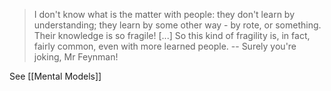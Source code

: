 > I don't know what is the matter with people: they don't learn by understanding; they learn by some other way - by rote, or something.  Their knowledge is so fragile! [...] So this kind of fragility is, in fact, fairly common, even with more learned people.
> -- Surely you're joking, Mr Feynman!



See [[Mental Models]]